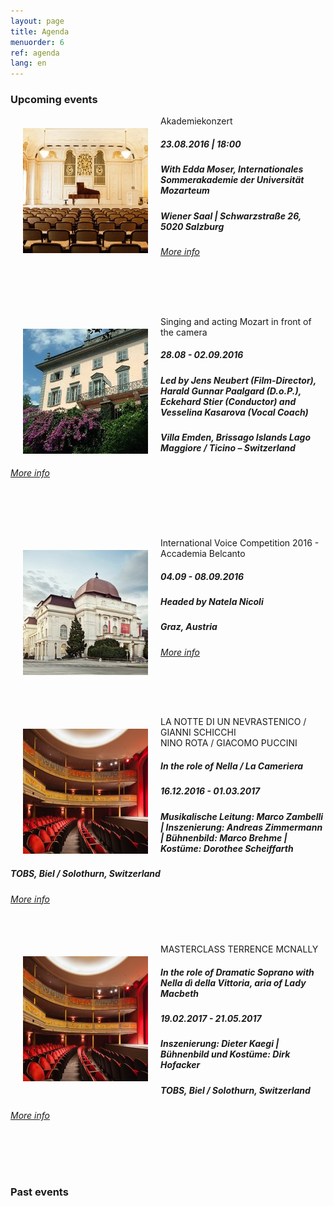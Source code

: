 ```yaml
---
layout: page
title: Agenda
menuorder: 6
ref: agenda
lang: en
---
```


### Upcoming events


<img style="float: left; padding: 20px" src="/assets/event1.jpg">  

Akademiekonzert

##### 23.08.2016 | 18:00

##### With Edda Moser, Internationales Sommerakademie der Universität Mozarteum

##### _Wiener Saal \| Schwarzstraße 26, 5020 Salzburg_

###### <a href="https://www.moz.ac.at/de/events/veranstaltung.php?vanr=32473" target="_blank">More info</a>

&nbsp;

&nbsp;


<img style="float: left; padding: 20px" src="/assets/event2.jpg">  

Singing and acting Mozart in front of the camera 

##### 28.08 - 02.09.2016

##### Led by Jens Neubert (Film-Director), Harald Gunnar Paalgard (D.o.P.), Eckehard Stier (Conductor) and Vesselina Kasarova (Vocal Coach)

##### _Villa Emden, Brissago Islands Lago Maggiore / Ticino – Switzerland_

###### <a href="http://syquali.ch/en/filmopera/" target="_blank">More info</a>

&nbsp;

&nbsp;

<img style="float: left; padding: 20px" src="/assets/event3.jpg">  

International Voice Competition 2016 - Accademia Belcanto

##### 04.09 - 08.09.2016

##### Headed by Natela Nicoli

##### _Graz, Austria_

###### <a href="http://www.accademia-belcanto.com/english/international-voice-competition-2016/" target="_blank">More info</a>

&nbsp;

&nbsp;


<img style="float: left; padding: 20px" src="/assets/event4.jpg">  

LA NOTTE DI UN NEVRASTENICO / GIANNI SCHICCHI  
NINO ROTA / GIACOMO PUCCINI

##### In the role of Nella / La Cameriera

##### 16.12.2016 - 01.03.2017

##### Musikalische Leitung: Marco Zambelli \| Inszenierung: Andreas Zimmermann \| Bühnenbild: Marco Brehme \| Kostüme: Dorothee Scheiffarth 

##### _TOBS, Biel / Solothurn, Switzerland_

###### <a href="https://www.tobs.ch/fr/theatre-lyrique/productions/stueck/prod/241/" target="_blank">More info</a>

&nbsp;


<img style="float: left; padding: 20px" src="/assets/event4.jpg">  

MASTERCLASS TERRENCE MCNALLY 

##### In the role of Dramatic Soprano with Nella dì della Vittoria, aria of Lady Macbeth 

##### 19.02.2017 - 21.05.2017

##### Inszenierung: Dieter Kaegi \| Bühnenbild und Kostüme: Dirk Hofacker

##### _TOBS, Biel / Solothurn, Switzerland_

###### <a href="https://www.tobs.ch/fr/theatre/productions/stueck/prod/245/" target="_blank">More info</a>

&nbsp;

&nbsp;


### Past events


